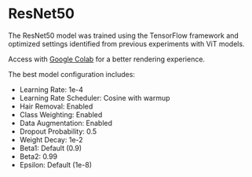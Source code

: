 # ResNet50
The ResNet50 model was trained using the TensorFlow framework and optimized settings identified from previous experiments with ViT models. 

Access with [Google Colab](https://colab.research.google.com/drive/1yasD7QSN9DN-_qeF4pmaBww8k3FRMwRV?usp=sharing) for a better rendering experience.

The best model configuration includes:
- Learning Rate: 1e-4
- Learning Rate Scheduler: Cosine with warmup
- Hair Removal: Enabled
- Class Weighting: Enabled
- Data Augmentation: Enabled
- Dropout Probability: 0.5
- Weight Decay: 1e-2
- Beta1: Default (0.9)
- Beta2: 0.99
- Epsilon: Default (1e-8)
